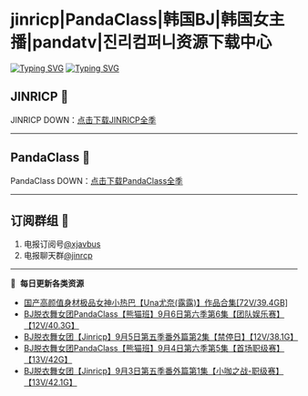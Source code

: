# jinricp|PandaClass|韩国BJ|韩国女主播|pandatv|진리컴퍼니资源下载中心   
[![Typing SVG](https://readme-typing-svg.herokuapp.com?font=Fira+Code&pause=1000&center=true&vCenter=true&random=true&width=435&lines=所有链接都需要翻墙访问)](https://jinri-cp.neocities.org/free.html)
[![Typing SVG](https://readme-typing-svg.herokuapp.com?font=Fira+Code&pause=1000&center=true&vCenter=true&random=true&width=435&lines=点击进入福利资源下载中心)](https://pandaclass.neocities.org/)
## JINRICP 👋   
JINRICP DOWN：[点击下载JINRICP全季](https://mypikpak.com/s/VODz7HXQoqcX0UrvaXfDtFoPo1)
****
## PandaClass 💯   
PandaClass DOWN：[点击下载PandaClass全季](https://mypikpak.com/s/VOKOTZkoEnkyvCnELVSquM97o1)   
****
## 订阅群组 🔞
1. 电报订阅号[@xjavbus](https://t.me/xjavbus)
2. 电报聊天群[@jinrcp](https://t.me/jinrcp)
**** 
📕 &nbsp;**每日更新各类资源**
<!-- BLOG-POST-LIST:START -->
- [国产高颜值身材极品女神小热巴【Una尤奈&lpar;露露&rpar;】作品合集[72V/39.4GB]](https://fuli.rulel.com/519.html)
- [BJ脱衣舞女团PandaClass【熊猫班】9月6日第六季第6集【团队娱乐赛】【12V/40.3G】](https://fuli.rulel.com/518.html)
- [BJ脱衣舞女团【Jinricp】9月5日第五季番外篇第2集【禁停日】【12V/38.1G】](https://fuli.rulel.com/517.html)
- [BJ脱衣舞女团PandaClass【熊猫班】9月4日第六季第5集【首场职级赛】【13V/42G】](https://fuli.rulel.com/512.html)
- [BJ脱衣舞女团【Jinricp】9月3日第五季番外篇第1集【小咖之战-职级赛】【13V/42.1G】](https://fuli.rulel.com/511.html)
<!-- BLOG-POST-LIST:END -->
